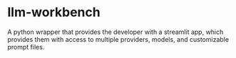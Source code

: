 # llm-workbench
A python wrapper that provides the developer with a streamlit app, which provides them with access to multiple providers, models, and customizable prompt files.
